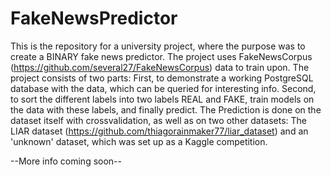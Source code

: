 # FakeNewsPredictor
This is the repository for a university project, where the purpose was to create a BINARY fake news predictor. The project uses FakeNewsCorpus (https://github.com/several27/FakeNewsCorpus) data to train upon. The project consists of two parts: First, to demonstrate a working PostgreSQL database with the data, which can be queried for interesting info. Second, to sort the different labels into two labels REAL and FAKE, train models on the data with these labels, and finally predict. The Prediction is done on the dataset itself with crossvalidation, as well as on two other datasets: The LIAR dataset (https://github.com/thiagorainmaker77/liar_dataset) and an 'unknown' dataset, which was set up as a Kaggle competition.

--More info coming soon--
